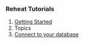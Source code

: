 ### Reheat Tutorials

1. [Getting Started](tutorial-1-intro.html)
2. Topics
3. [Connect to your database](tutorial-3-connection.html)
